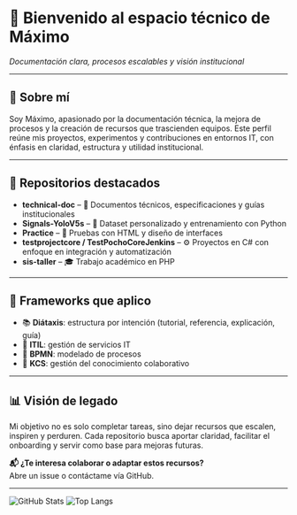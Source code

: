 # 👋 Bienvenido al espacio técnico de Máximo  
*Documentación clara, procesos escalables y visión institucional*

---

## 🧭 Sobre mí

Soy Máximo, apasionado por la documentación técnica, la mejora de procesos y la creación de recursos que trascienden equipos. Este perfil reúne mis proyectos, experimentos y contribuciones en entornos IT, con énfasis en claridad, estructura y utilidad institucional.

---

## 📂 Repositorios destacados

- **technical-doc** – 📄 Documentos técnicos, especificaciones y guías institucionales  
- **Signals-YoloV5s** – 🧠 Dataset personalizado y entrenamiento con Python  
- **Practice** – 🧪 Pruebas con HTML y diseño de interfaces  
- **testprojectcore / TestPochoCoreJenkins** – ⚙️ Proyectos en C# con enfoque en integración y automatización  
- **sis-taller** – 🎓 Trabajo académico en PHP  

---

## 📐 Frameworks que aplico

- 📚 **Diátaxis**: estructura por intención (tutorial, referencia, explicación, guía)  
- 🔄 **ITIL**: gestión de servicios IT  
- 🧩 **BPMN**: modelado de procesos  
- 🧠 **KCS**: gestión del conocimiento colaborativo  

---

## 📊 Visión de legado

Mi objetivo no es solo completar tareas, sino dejar recursos que escalen, inspiren y perduren. Cada repositorio busca aportar claridad, facilitar el onboarding y servir como base para mejoras futuras.

**📬 ¿Te interesa colaborar o adaptar estos recursos?**  
Abre un issue o contáctame vía GitHub.

---

![GitHub Stats](https://github-readme-stats.vercel.app/api?username=MAONLY2410&show_icons=true&theme=rose)
![Top Langs](https://github-readme-stats.vercel.app/api/top-langs/?username=MAONLY2410&layout=compact&theme=rose)
